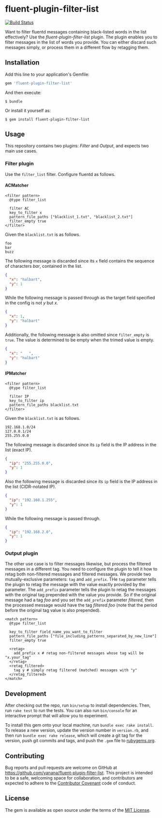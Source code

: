 # fluent-plugin-filter-list

[![Build Status](https://travis-ci.org/yanana/fluent-plugin-filter-list.svg?branch=master)](https://travis-ci.org/yanana/fluent-plugin-filter-list)

Want to filter fluentd messages containing black-listed words in the list effectively? Use the _fluent-plugin-filter-list_ plugin. The plugin enables you to filter messages in the list of words you provide. You can either discard such messages simply, or process them in a different flow by retagging them.

## Installation

Add this line to your application's Gemfile:

```ruby
gem 'fluent-plugin-filter-list'
```

And then execute:

    $ bundle

Or install it yourself as:

    $ gem install fluent-plugin-filter-list

## Usage

This repository contains two plugins: _Filter_ and _Output_, and expects two main use cases.

### Filter plugin

Use the `filter_list` filter. Configure fluentd as follows.

#### ACMatcher
```
<filter pattern>
  @type filter_list

  filter AC
  key_to_filter x
  pattern_file_paths ["blacklist_1.txt", "blacklist_2.txt"]
  filter_empty true
</filter>
```

Given the `blacklist.txt` is as follows.

```
foo
bar
buzz
```

The following message is discarded since its `x` field contains the sequence of characters _bar_, contained in the list.

```json
{
  "x": "halbart",
  "y": 1
}
```

While the following message is passed through as the target field specified in the config is not _y_ but _x_.

```json
{
  "x": 1,
  "y": "halbart"
}
```

Additionally, the following message is also omitted since `filter_empty` is `true`. The value is determined to be empty when the trimed value is empty.

```json
{
  "x": "   ",
  "y": "halbart"
}
```

#### IPMatcher
```
<filter pattern>
  @type filter_list

  filter IP
  key_to_filter ip
  pattern_file_paths blacklist.txt
</filter>
```

Given the `blacklist.txt` is as follows.

```
192.168.1.0/24
127.0.0.1/24
255.255.0.0
```

The following message is discarded since its `ip` field is the IP address in the list (exact IP).

```json
{
  "ip": "255.255.0.0",
  "y": 1
}
```

Also the following message is discarded since its `ip` field is the IP address in the list (CIDR-notated IP).

```json
{
  "ip": "192.168.1.255",
  "y": 1
}
```

While the following message is passed through.

```json
{
  "ip": "192.168.2.0",
  "y": 1
}
```

### Output plugin

The other use case is to filter messages likewise, but process the filtered messages in a different tag. You need to configure the plugin to tell it how to retag both non-filtered messages and filtered messages. We provide two mutually-exclusive parameters: `tag` and `add_prefix`. THe `tag` parameter tells the plugin to retag the message with the value exactly provided by the parameter. The `add_prefix` parameter tells the plugin to retag the messages with the original tag prepended with the value you provide. So if the original message had a tag _foo_ and you set the `add_prefix` parameter _filtered_, then the processed message would have the tag _filtered.foo_ (note that the period before the original tag value is also prepended).

```
<match pattern>
  @type filter_list

  key_to_filter field_name_you_want_to_filter
  pattern_file_paths ["file_including_patterns_separated_by_new_line"]
  filter_empty true

  <retag>
    add_prefix x # retag non-filtered messages whose tag will be "x.your_tag"
  </retag>
  <retag_filtered>
    tag y # simply retag filtered (matched) messages with "y"
  </retag_filtered>
</match>
```


## Development

After checking out the repo, run `bin/setup` to install dependencies. Then, run `rake test` to run the tests. You can also run `bin/console` for an interactive prompt that will allow you to experiment.

To install this gem onto your local machine, run `bundle exec rake install`. To release a new version, update the version number in `version.rb`, and then run `bundle exec rake release`, which will create a git tag for the version, push git commits and tags, and push the `.gem` file to [rubygems.org](https://rubygems.org).

## Contributing

Bug reports and pull requests are welcome on GitHub at https://github.com/yanana/fluent-plugin-filter-list. This project is intended to be a safe, welcoming space for collaboration, and contributors are expected to adhere to the [Contributor Covenant](http://contributor-covenant.org) code of conduct.

## License

The gem is available as open source under the terms of the [MIT License](http://opensource.org/licenses/MIT).

